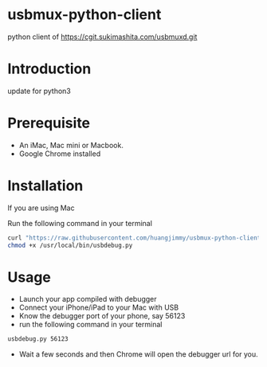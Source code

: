 # usbmux-python-client
python client of https://cgit.sukimashita.com/usbmuxd.git

# Introduction

update for python3

# Prerequisite

- An iMac, Mac mini or Macbook.
- Google Chrome installed

# Installation

If you are using Mac

Run the following command in your terminal
```bash
curl "https://raw.githubusercontent.com/huangjimmy/usbmux-python-client/master/usbdebug.py" -o /usr/local/bin/usbdebug.py 
chmod +x /usr/local/bin/usbdebug.py
```

# Usage
- Launch your app compiled with debugger
- Connect your iPhone/iPad to your Mac with USB
- Know the debugger port of your phone, say 56123
- run the following command in your terminal
```bash
usbdebug.py 56123
```
- Wait a few seconds and then Chrome will open the debugger url for you.
